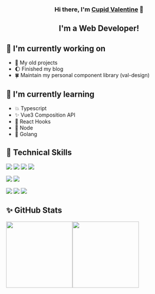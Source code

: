 <!-- ### Hi there 👋 -->

<h3 align="center">
Hi there, I'm <a href="https://valzt.cn/" target="_blank" rel="noreferrer">Cupid Valentine</a> 👋
</h3>

<h2 align="center">
I'm a Web Developer!
</h2> 

## 🔭 I'm currently working on

- 💫 My old projects
- 🌔 Finished my blog
- 🍀 Maintain my personal component library (val-design)

## 🌱 I'm currently learning

- 💥 Typescript
- ✨ Vue3 Composition API
- 🙈 React Hooks
- 🌻 Node
- 🐣 Golang


## 🌟 Technical Skills

![](https://img.shields.io/badge/Code-HTML5-informational?style=flat&logo=HTML5&color=E34F26)
![](https://img.shields.io/badge/Code-CSS3-informational?style=flat&logo=CSS3&color=1572B6)
![](https://img.shields.io/badge/Code-JavaScript-informational?style=flat&logo=JavaScript&color=F7DF1E)
![](https://img.shields.io/badge/Code-TypeScript-informational?style=flat&logo=TypeScript&color=3178C6)

![](https://img.shields.io/badge/Code-Vue-informational?style=flat&logo=Vue.js&color=4FC08D)
![](https://img.shields.io/badge/Code-React-informational?style=flat&logo=react&color=61DAFB)

![](https://img.shields.io/badge/Code-Node-informational?style=flat&logo=Node.js&color=339933)
![](https://img.shields.io/badge/Code-Koa-informational?style=flat&logo=Koa&color=33333D)
![](https://img.shields.io/badge/Code-Django-informational?style=flat&logo=Django&color=092E20)

<!-- **valcosmos/valcosmos** is a  _special_ ✨ repository because its `README.md` (this file) appears on your GitHub profile. -->

<!-- Here are some ideas to get you started: -->

## ✨ GitHub Stats 

<!-- [![Ashutosh's github activity graph](https://activity-graph.herokuapp.com/graph?username=valcosmos&theme=dracula)](https://github.com/valcosmos) -->

<!-- <img align="left" src="https://github-readme-stats.vercel.app/api?username=valcosmos&show_icons=true&bg_color=30,7028e4,e5b2ca&title_color=fff&text_color=fff&icon_color=fff" /> -->

<!-- ![valcosmos GitHub stats](https://github-readme-stats.vercel.app/api?username=valcosmos&show_icons=true&bg_color=30,7028e4,e5b2ca&title_color=fff&text_color=fff&icon_color=fff)

[![Top Langs](https://github-readme-stats.vercel.app/api/top-langs/?username=valcosmos&layout=compact&show_icons=true&bg_color=30,7028e4,e5b2ca&title_color=fff&text_color=fff&icon_color=fff)](https://github.com/anuraghazra/github-readme-stats) -->

<img align="" height="180px" src="https://github-readme-stats.vercel.app/api?username=valcosmos&show_icons=true&bg_color=30,7028e4,e5b2ca&title_color=fff&text_color=fff&icon_color=fff" /><img align="" height="180px" src="https://github-readme-stats.vercel.app/api/top-langs/?username=valcosmos&layout=compact&show_icons=true&bg_color=30,7028e4,e5b2ca&title_color=fff&text_color=fff&icon_color=fff)](https://github.com/anuraghazra/github-readme-stats" />
